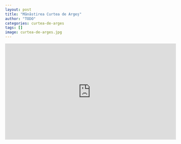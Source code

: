 ```yaml
---
layout: post
title: "Mănăstirea Curtea de Argeș"
author: "TODO"
categories: curtea-de-arges
tags: []
image: curtea-de-arges.jpg
---
```


<iframe width="560" height="315" src="https://www.youtube.com/embed/a-PMGkN-jq8?autoplay=1" title="Voice Your Place Curtea de Argeș - Mănăstirea Curtea de Argeș" frameborder="0" allow="accelerometer; autoplay; clipboard-write; encrypted-media; gyroscope; picture-in-picture; web-share" allowfullscreen></iframe>

